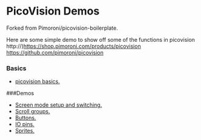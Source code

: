 # PicoVision Demos
Forked from Pimoroni/picovision-boilerplate.

Here are some simple demo to show off some of the functions in picovision 
http://)https://shop.pimoroni.com/products/picovision
https://github.com/pimoroni/picovision


### Basics

- [picovision basics.](docs/core.md)

###Demos

- [Screen mode setup and switching.](docs/screenmodes.md)
- [Scroll groups.](docs/scrollgroups.md)
- [Buttons.](docs/buttons.md)
- [IO pins.](io.md)
- [Sprites.](sprites.md)

